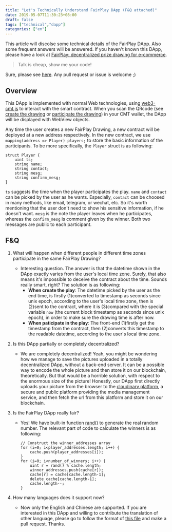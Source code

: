```yaml
---
title: "Let's Technically Understand FairPlay DApp (F&Q attached)"
date: 2019-05-07T11:30:23+08:00
draft: false
tags: ["technical","dapp"] 
categories: ["en"] 
---
```


This article will discolse some technical details of the FairPlay DApp. Also some frequent answers will be answered. If you haven't known this DApp, please have a look at [FairPlay: decentralized prize drawing for e-commerce](https://blog.cybermiles.io/post/20190502-fairplay-en/).

> Talk is cheap, show me your code!

Sure, please see [here](https://github.com/CyberMiles/smart_contracts/tree/master/FairPlay). Any pull request or issue is welocme ;)

## Overview

This DApp is implemented with normal Web technologies, using [web3-cmt.js](https://cybermiles.github.io/web3-cmt.js/) to interact with the smart contract. When you scan the QRcode (see [create the drawing](https://blog.cybermiles.io/post/20190502-fairplay-creator-en/) or [participate the drawing](https://blog.cybermiles.io/post/20190502-fairplay-player-en/)) in your CMT wallet, the DApp will be displayed with WebView objects. 

Any time the user creates a new FairPlay Drawing, a new contract will be deployed at a new address respectively. In the new contract, we use `mapping(address => Player) players;` to store the basic information of the participants. To be more specifically, the `Player` struct is as following:
``` 
struct Player {
	uint ts;
	string name;
	string contact;
	string mesg;
	string confirm_mesg;
}
```
`ts` suggests the time when the player participates the play. `name` and `contact` can be picked by the user as he wants. Especially, `contact` can be choosed in many methods, like email, telegram, or wechat, etc. So it's worth mentioning that the user don't need to show his sensitive information, if he doesn't want. `mesg` is the note the player leaves when he participates, whereas the `confirm_mesg` is comment given by the winner.  Both two messages are public to each participant.


## F&Q
1. What will happen when different people in different time zones participate in the same FairPlay Drawing?
	* Interesting question. The answer is that the datetime shown in the DApp exactly varies from the user's local time zone. Surely, that also means it's impossible to deceive the contract about the time. Sounds really smart, right? The solution is as following:
		* **When create the play**: The datetime picked by the user as the end time, is firstly (1)converted to timestamp as seconds since unix epoch, according to the user's local time zone, then is (2)sent to the contract, where it is (3)compared with the special variable `now` (the current block timestamp as seconds since unix epoch), in order to make sure the drawing time is after now.
		* **When paticipate in the play**: The front-end (1)firstly get the timestamp from the contract, then (2)converts this timestamp to the readable datetime, according to the user's local time zone.
	
2. Is this DApp partially or completely decentralized? 
	* We are completely decentralized! Yeah, you might be wondering how we manage to save the pictures uploaded in a totally decentralized DApp, without a back-end server. It can be a possible way to encode the whole picture and then store it on our blockchain, theoretically. But that would be a horrible solution, with respect to the enormous size of the picture! Honestly, our DApp first directly uploads your picture from the browser to the [cloudinary platform](https://cloudinary.com/documentation/upload_images#direct_uploading_from_the_browser), a secure and public platform providing the media management service, and then fetch the url from this platform and store it on our blockchain.

3. Is the FairPlay DApp really fair?
	* Yes! We have built-in function [rand()](https://www.litylang.org/rand/) to generate the real random number. The relevant part of code to calculate the winners is as following:
		```
		// Construct the winner_addresses array
		for (i=0; i<player_addresses.length; i++) {
			cache.push(player_addresses[i]);
		}
		for (i=0; i<number_of_winners; i++) {
			uint r = rand() % cache.length;
			winner_addresses.push(cache[r]);
			cache[r] = cache[cache.length-1];
			delete cache[cache.length-1];
			cache.length--;
		}
		```

4. How many languages does it support now?
	* Now only the English and Chinese are supported. If you are interested in this DApp and willing to contribute the translation of other language, please go to follow the format of [this file](https://github.com/CyberMiles/smart_contracts/blob/master/FairPlay/dapp/js/language/en.js) and make a pull request. Thanks.

